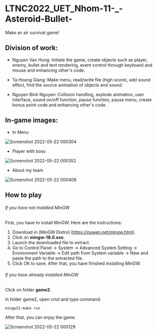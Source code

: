 # LTNC2022_UET_Nhom-11-_-Asteroid-Bullet-
Make an air survival game!

## Division of  work:

+ Nguyen Van Hung: Initiate the game, create objects such as player, enemy, bullet and text rendering, event control through keyboard and mouse and enhancing other's code.

+ Ta Hoang Giang: Make menu, read/write file (high score), add sound effect, find the source animation of objects and sound.

+ Nguyen Binh Nguyen: Collision handling, explode animation, user interface, sound on/off function, pause function, pause menu, create bonus point code and enhancing other's code.

## In-game images:

- In Menu

![Screenshot 2022-05-22 000304](https://user-images.githubusercontent.com/88939089/169693051-fc152d7f-2bcd-4ea5-a2ef-f94dcc586904.png)

- Player with boss

![Screenshot 2022-05-22 000352](https://user-images.githubusercontent.com/88939089/169693077-dbb0a163-a3d7-44cb-9591-b7a94115b06d.png)

- About my team

![Screenshot 2022-05-22 000408](https://user-images.githubusercontent.com/88939089/169693087-58cd92a9-410f-454b-8763-35713600d38d.png)



## How to play

###### If you have not installed MinGW
First, you have to install MinGW. Here are the instructions:
1. Download in [MinGW Distro] (https://nuwen.net/mingw.html).
2. Click on **mingw-18.0.exe**.
3. Launch the downloaded file to extract.
4. Go to Control Panel -> System -> Advanced System Setting -> Environment Variable -> Edit path from System variable -> New and paste the path to the extracted file.
5. Click OK to save.
After that, you have finished installing MinGW.

###### If you have already installed MinGW
Click on folder **game2**.

In folder game2, open cmd and type command:

```
mingw32-make run
```

After that, you can enjoy the game.

![Screenshot 2022-05-22 000129](https://user-images.githubusercontent.com/88939089/169693108-441d9016-1fac-4138-8a71-0b1d7b58f375.png)

